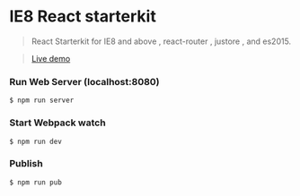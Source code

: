 # IE8 React starterkit

> React Starterkit for IE8 and above , react-router , justore , and es2015.

> [Live demo](http://share.analytics.patsnap.com/view/CCA3678421B6895F5B5934F32E68CC3515E7965D6884F862)

### Run Web Server (localhost:8080)

```
$ npm run server
```

### Start Webpack watch

```
$ npm run dev
```

### Publish

```
$ npm run pub
```

